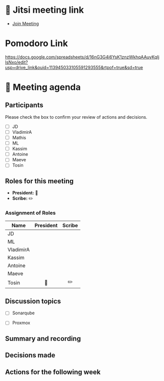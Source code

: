 # 📅 Jitsi meeting link
- [Join Meeting](https://jitsi.is/diasciosrl)

# Pomodoro Link 

https://docs.google.com/spreadsheets/d/16nG3G4i6YsK1znzWkhqAAuyKqIjlsNxo/edit?usp=drive_link&ouid=113945033105591293555&rtpof=true&sd=true

# 📝 Meeting agenda

## Participants
Please check the box to confirm your review of actions and decisions.

- [ ] JD
- [ ] VladimirA
- [ ] Mathis
- [ ] ML
- [ ] Kassim
- [ ] Antoine
- [ ] Maeve
- [ ] Tosin

## Roles for this meeting
- **President:** :crown:
- **Scribe:** :pencil2:

### Assignment of Roles

| Name      | President | Scribe |
|-----------|:---------:|:------:|
| JD        |           |        |
| ML        |           |        |
| VladimirA |           |        |
| Kassim    |           |        |
| Antoine   |           |        |
| Maeve     |           |        |
| Tosin     | :crown:   |:pencil2:|

## Discussion topics
- [ ] Sonarqube
- [ ] Proxmox


## Summary and recording

## Decisions made

## Actions for the following week
